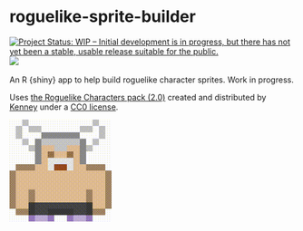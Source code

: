 
# roguelike-sprite-builder

<!-- badges: start -->
[![Project Status: WIP – Initial development is in progress, but there has not yet been a stable, usable release suitable for the public.](https://www.repostatus.org/badges/latest/wip.svg)](https://www.repostatus.org/#wip)
[![](https://img.shields.io/badge/Shiny-Posit_Connect_Cloud-447099?style=flat&labelColor=white&logo=Posit&logoColor=447099)](https://connect.posit.cloud/matt-dray/content/01931cea-cee9-4ce3-c516-69f495c9d8d6)
<!-- badges: end -->

An R {shiny} app to help build roguelike character sprites. Work in progress.

Uses [the Roguelike Characters pack (2.0)](https://kenney.nl/assets/roguelike-characters) created and distributed by [Kenney](www.kenney.nl) under a [CC0 license](http://creativecommons.org/publicdomain/zero/1.0/).

<img src='img/sprites.gif' alt='Retro videogame sprites of dimensions 16 by 16 pixels. The sprite parts are randomised so that sprites have different hats, hair, clothes and shoes.'>
